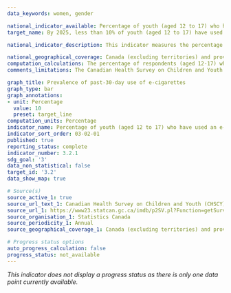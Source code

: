 ```yaml
---
data_keywords: women, gender

national_indicator_available: Percentage of youth (aged 12 to 17) who have used an e-cigarette in the past 30 days
target_name: By 2025, less than 10% of youth (aged 12 to 17) have used an e-cigarette in the past 30 days

national_indicator_description: This indicator measures the percentage of Canadian youth, aged 12 to 17 who have used one or more e-cigarettes in the past 30 days. This category will include current users as well as experimental users who have tried a vaping product in the past 30 days.

national_geographical_coverage: Canada (excluding territories) and provinces
computation_calculations: The percentage of respondents (aged 12-17) who reported using an e-cigarette in the last 30 days. 
comments_limitations: The Canadian Health Survey on Children and Youth (CHSCY) covers the population aged 1 to 17, living in the ten provinces. Excluded from the survey's coverage are children and youth living on First Nation reserves and other Aboriginal settlements in the provinces, children and youth living in foster homes and the institutionalized population. The sampling frame for the CHSCY is the Canada Child Benefit file, which covers 98% of the Canadian population aged 1 to 17 in all provinces. 

graph_title: Prevalence of past-30-day use of e-cigarettes
graph_type: bar
graph_annotations:
- unit: Percentage
  value: 10
  preset: target_line
computation_units: Percentage
indicator_name: Percentage of youth (aged 12 to 17) who have used an e-cigarette in the past 30 days
indicator_sort_order: 03-02-01
published: true
reporting_status: complete
indicator_number: 3.2.1
sdg_goal: '3'
data_non_statistical: false
target_id: '3.2'
data_show_map: true

# Source(s)
source_active_1: true
source_url_text_1: Canadian Health Survey on Children and Youth (CHSCY) - Custom tabulation
source_url_1: https://www23.statcan.gc.ca/imdb/p2SV.pl?Function=getSurvey&SDDS=5233
source_organisation_1: Statistics Canada
source_periodicity_1: Annual
source_geographical_coverage_1: Canada (excluding territories) and provinces

# Progress status options
auto_progress_calculation: false
progress_status: not_available
---
```

<i>This indicator does not display a progress status as there is only one data point currently available.</i>
